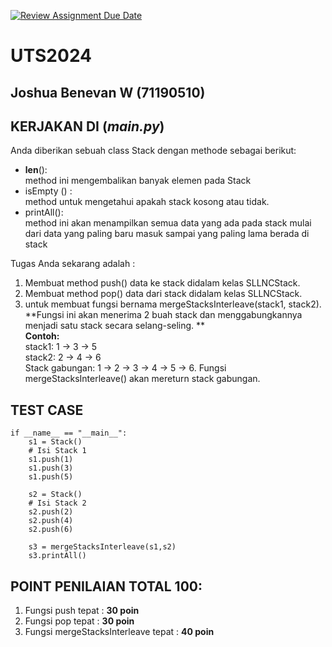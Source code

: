 [![Review Assignment Due Date](https://classroom.github.com/assets/deadline-readme-button-22041afd0340ce965d47ae6ef1cefeee28c7c493a6346c4f15d667ab976d596c.svg)](https://classroom.github.com/a/b7sdw6Q7)
# UTS2024
## Joshua Benevan W (71190510)
## KERJAKAN DI (***main.py***)  
Anda diberikan sebuah class Stack dengan methode sebagai berikut:
- __len__():    
  method ini mengembalikan banyak elemen pada Stack  
- isEmpty () :    
  method untuk mengetahui apakah stack kosong atau tidak.
- printAll():    
  method ini akan menampilkan semua data yang ada pada stack mulai dari data yang paling baru masuk sampai yang paling lama berada di stack  

Tugas Anda sekarang adalah :
1. Membuat method push() data ke stack didalam kelas SLLNCStack. 
2. Membuat method pop() data dari stack didalam kelas SLLNCStack. 
3. untuk membuat fungsi bernama mergeStacksInterleave(stack1, stack2). **Fungsi ini akan menerima 2 buah stack dan menggabungkannya menjadi satu stack secara selang-seling. **  
**Contoh:**  
stack1: 1 -> 3 -> 5  
stack2: 2 -> 4 -> 6   
Stack gabungan: 1 -> 2 -> 3 -> 4 -> 5 -> 6.
Fungsi mergeStacksInterleave() akan mereturn stack gabungan. 

## TEST CASE
```
if __name__ == "__main__":
    s1 = Stack()
    # Isi Stack 1
    s1.push(1)
    s1.push(3)
    s1.push(5)

    s2 = Stack()
    # Isi Stack 2
    s2.push(2)
    s2.push(4)
    s2.push(6)

    s3 = mergeStacksInterleave(s1,s2)
    s3.printAll()

```

## POINT PENILAIAN TOTAL 100:
1. Fungsi push tepat : **30 poin**
2. Fungsi pop tepat : **30 poin**
3. Fungsi mergeStacksInterleave tepat : **40 poin**


